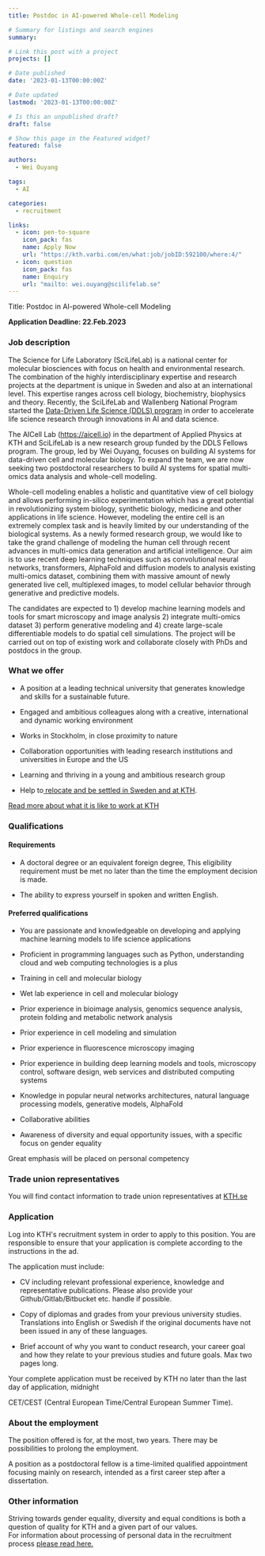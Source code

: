 ```yaml
---
title: Postdoc in AI-powered Whole-cell Modeling

# Summary for listings and search engines
summary: 

# Link this post with a project
projects: []

# Date published
date: '2023-01-13T00:00:00Z'

# Date updated
lastmod: '2023-01-13T00:00:00Z'

# Is this an unpublished draft?
draft: false

# Show this page in the Featured widget?
featured: false

authors:
  - Wei Ouyang

tags:
  - AI

categories:
  - recruitment

links:
  - icon: pen-to-square
    icon_pack: fas
    name: Apply Now
    url: "https://kth.varbi.com/en/what:job/jobID:592100/where:4/"
  - icon: question
    icon_pack: fas
    name: Enquiry
    url: "mailto: wei.ouyang@scilifelab.se"
---
```

Title:  Postdoc in AI-powered Whole-cell Modeling

**Application Deadline: 22.Feb.2023**

### Job description

The Science for Life Laboratory (SciLifeLab) is a national center for molecular biosciences with focus on health and environmental research. The combination of the highly interdisciplinary expertise and research projects at the department is unique in Sweden and also at an international level. This expertise ranges across cell biology, biochemistry, biophysics and theory. Recently, the SciLifeLab and Wallenberg National Program started the [Data-Driven Life Science (DDLS) program](https://www.scilifelab.se/data-driven/) in order to accelerate life science research through innovations in AI and data science.

The AICell Lab (<https://aicell.io>) in the department of Applied Physics at KTH and SciLifeLab is a new research group funded by the DDLS Fellows program. The group, led by Wei Ouyang, focuses on building AI systems for data-driven cell and molecular biology. To expand the team, we are now seeking two postdoctoral researchers to build AI systems for spatial multi-omics data analysis and whole-cell modeling.

Whole-cell modeling enables a holistic and quantitative view of cell biology and allows performing in-silico experimentation which has a great potential in revolutionizing system biology, synthetic biology, medicine and other applications in life science. However, modeling the entire cell is an extremely complex task and is heavily limited by our understanding of the biological systems. As a newly formed research group, we would like to take the grand challenge of modeling the human cell through recent advances in multi-omics data generation and artificial intelligence. Our aim is to use recent deep learning techniques such as convolutional neural networks, transformers, AlphaFold and diffusion models to analysis existing multi-omics dataset, combining them with massive amount of newly generated live cell, multiplexed images, to model cellular behavior through generative and predictive models.

The candidates are expected to 1) develop machine learning models and tools for smart microscopy and image analysis 2) integrate multi-omics dataset 3) perform generative modeling and 4) create large-scale differentiable models to do spatial cell simulations. The project will be carried out on top of existing work and collaborate closely with PhDs and postdocs in the group.

### What we offer 

-   A position at a leading technical university that generates knowledge and skills for a sustainable future.

-   Engaged and ambitious colleagues along with a creative, international and dynamic working environment

-   Works in Stockholm, in close proximity to nature

-   Collaboration opportunities with leading research institutions and universities in Europe and the US

-   Learning and thriving in a young and ambitious research group

-   Help to[ relocate and be settled in Sweden and at KTH](https://www.kth.se/en/om/work-at-kth/relocation).

[Read more about what it is like to work at KTH](https://www.kth.se/en/om/work-at-kth/kth-your-future-workplace-1.49050)

### Qualifications

#### Requirements

-   A doctoral degree or an equivalent foreign degree, This eligibility requirement must be met no later than the time the employment decision is made.

-   The ability to express yourself in spoken and written English.

#### Preferred qualifications

-   You are passionate and knowledgeable on developing and applying machine learning models to life science applications

-   Proficient in programming languages such as Python, understanding cloud and web computing technologies is a plus

-   Training in cell and molecular biology

-   Wet lab experience in cell and molecular biology

-   Prior experience in bioimage analysis, genomics sequence analysis, protein folding and metabolic network analysis

-   Prior experience in cell modeling and simulation

-   Prior experience in fluorescence microscopy imaging

-   Prior experience in building deep learning models and tools, microscopy control, software design, web services and distributed computing systems

-   Knowledge in popular neural networks architectures, natural language processing models, generative models, AlphaFold

-   Collaborative abilities

-   Awareness of diversity and equal opportunity issues, with a specific focus on gender equality

Great emphasis will be placed on personal competency

### Trade union representatives

You will find contact information to trade union representatives at [KTH.se](https://intra.kth.se/en/administration/rekrytering/annonsering/fackrepresentanter-1.500898)

### Application

Log into KTH's recruitment system in order to apply to this position. You are responsible to ensure that your application is complete according to the instructions in the ad.

The application must include:

-   CV including relevant professional experience, knowledge and representative publications. Please also provide your Github/Gitlab/Bitbucket etc. handle if possible.

-   Copy of diplomas and grades from your previous university studies. Translations into English or Swedish if the original documents have not been issued in any of these languages.

-   Brief account of why you want to conduct research, your career goal and how they relate to your previous studies and future goals. Max two pages long.

Your complete application must be received by KTH no later than the last day of application, midnight

CET/CEST (Central European Time/Central European Summer Time).

### About the employment

The position offered is for, at the most, two years. There may be possibilities to prolong the employment.

A position as a postdoctoral fellow is a time-limited qualified appointment focusing mainly on research, intended as a first career step after a dissertation.

### Other information

Striving towards gender equality, diversity and equal conditions is both a question of quality for KTH and a given part of our values.\
For information about processing of personal data in the recruitment process [please read here.](https://www.kth.se/en/om/work-at-kth/processing-of-personal-data-in-the-recruitment-process-1.823440)